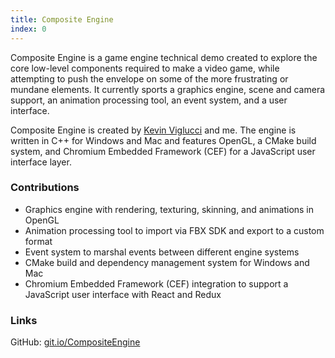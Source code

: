 ```yaml
---
title: Composite Engine
index: 0
---
```


Composite Engine is a game engine technical demo created to explore the core low-level components required to make a video game, while attempting to push the envelope on some of the more frustrating or mundane elements. It currently sports a graphics engine, scene and camera support, an animation processing tool, an event system, and a user interface.

Composite Engine is created by [Kevin Viglucci](https://viglucci.io/) and me. The engine is written in C++ for Windows and Mac and features OpenGL, a CMake build system, and Chromium Embedded Framework (CEF) for a JavaScript user interface layer.

### Contributions

- Graphics engine with rendering, texturing, skinning, and animations in OpenGL
- Animation processing tool to import via FBX SDK and export to a custom format
- Event system to marshal events between different engine systems
- CMake build and dependency management system for Windows and Mac
- Chromium Embedded Framework (CEF) integration to support a JavaScript user interface with React and Redux

### Links

GitHub: [git.io/CompositeEngine](https://git.io/CompositeEngine)
